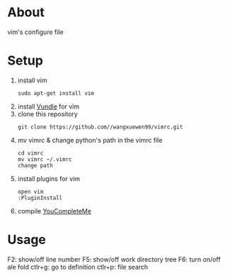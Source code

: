 # About
vim's configure file

# Setup
1. install vim
    ```
    sudo apt-get install vim
    ```
2. install [Vundle](https://github.com/VundleVim/Vundle.vim "VundleVim") for vim
3. clone this repository
    ```
    git clone https://github.com//wangxuewen99/vimrc.git
    ```
4. mv vimrc & change python's path in the vimrc file
    ```
    cd vimrc
    mv vimrc ~/.vimrc
    change path
    ```
5. install plugins for vim
    ```
    open vim
    :PluginInstall
    ```
6. compile [YouCompleteMe](https://github.com/Valloric/YouCompleteMe "YouCompleteMe")

# Usage
F2: show/off line number
F5: show/off work directory tree
F6: turn on/off ale
<SPACE> fold
ctlr+g: go to definition
ctlr+p: file search

